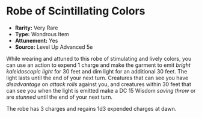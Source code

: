 # Robe of Scintillating Colors

- **Rarity:** Very Rare
- **Type:** Wondrous Item
- **Attunement:** Yes
- **Source:** Level Up Advanced 5e

While wearing and attuned to this robe of stimulating and lively colors, you can use an action to expend 1 charge and make the garment to emit _bright kaleidoscopic light_  for 30 feet and dim light for an additional 30 feet. The light lasts until the end of your next turn. Creatures that can see you have _disadvantage_  on _attack rolls_  against you, and creatures within 30 feet that can see you when the light is emitted make a DC 15 Wisdom _saving throw_  or are _stunned_  until the end of your next turn.

The robe has 3 charges and regains 1d3 expended charges at dawn.
